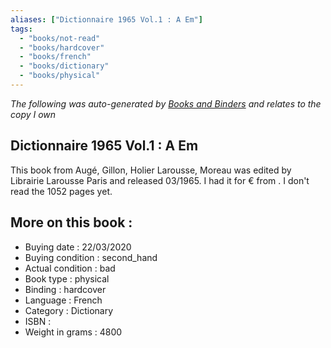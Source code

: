 ```yaml
---
aliases: ["Dictionnaire 1965 Vol.1 : A Em"] 
tags: 
  - "books/not-read" 
  - "books/hardcover" 
  - "books/french"
  - "books/dictionary"
  - "books/physical"
---
```


_The following was auto-generated by [Books and Binders](Books%20and%20Binders.md) and relates to the copy I own_
## Dictionnaire 1965 Vol.1 : A Em
This book from Augé, Gillon, Holier Larousse, Moreau was edited by Librairie Larousse Paris and released 03/1965. I had it for € from . I don't read the 1052 pages yet.

## More on this book :
- Buying date : 22/03/2020
- Buying condition : second_hand
- Actual condition : bad
- Book type : physical
- Binding : hardcover
- Language : French
- Category : Dictionary
- ISBN : 
- Weight in grams : 4800
